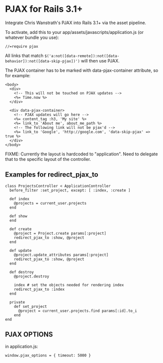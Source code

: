 PJAX for Rails 3.1+
===================

Integrate Chris Wanstrath's PJAX into Rails 3.1+ via the asset pipeline.

To activate, add this to your app/assets/javascripts/application.js (or whatever bundle you use):

    //=require pjax

All links that match `$('a:not([data-remote]):not([data-behavior]):not([data-skip-pjax])')` will then use PJAX. 

The PJAX container has to be marked with data-pjax-container attribute, so for example:

    <body>
      <div>
        <!-- This will not be touched on PJAX updates -->
        <%= Time.now %>
      </div>

      <div data-pjax-container>
        <!-- PJAX updates will go here -->
        <%= content_tag :h3, 'My site' %>
        <%= link_to 'About me', about_me_path %>
        <!-- The following link will not be pjax'd -->
        <%= link_to 'Google', 'http://google.com', 'data-skip-pjax' => true %>
      </div>
    </body>


FIXME: Currently the layout is hardcoded to "application". Need to delegate that to the specific layout of the controller.

Examples for redirect_pjax_to
-----------------------------

    class ProjectsController < ApplicationController
      before_filter :set_project, except: [ :index, :create ]

      def index
        @projects = current_user.projects
      end
  
      def show
      end
  
      def create
        @project = Project.create params[:project]
        redirect_pjax_to :show, @project
      end
  
      def update
        @project.update_attributes params[:project]
        redirect_pjax_to :show, @project
      end
  
      def destroy
        @project.destroy

        index # set the objects needed for rendering index
        redirect_pjax_to :index
      end
  
      private
        def set_project
          @project = current_user.projects.find params[:id].to_i
        end
    end

PJAX OPTIONS
------------

in application.js:

    window.pjax_options = { timeout: 5000 }